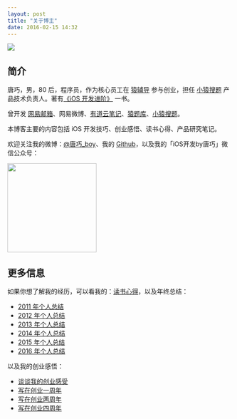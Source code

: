 ```yaml
---
layout: post
title: "关于博主"
date: 2016-02-15 14:32
---
```


![](http://ww4.sinaimg.cn/small/65dc76a3jw8exkme9y57dj20yi0ymabn.jpg)

## 简介

唐巧，男，80 后，程序员，作为核心员工在 [猿辅导](https://www.yuanfudao.com/) 参与创业，担任 [小猿搜题](https://www.yuansouti.com/) 产品技术负责人。著有[《iOS 开发进阶》](http://item.jd.com/11598468.html) 一书。

曾开发 [网易邮箱](http://mail.163.com/)、网易微博、[有道云笔记](http://note.youdao.com/)、[猿题库](https://www.yuantiku.com/)、[小猿搜题](https://www.yuansouti.com/)。

本博客主要的内容包括 iOS 开发技巧、创业感悟、读书心得、产品研究笔记。

欢迎关注我的微博：[@唐巧_boy](http://weibo.com/tangqiaoboy)、我的 [Github](https://github.com/tangqiaoboy)，以及我的「iOS开发by唐巧」微信公众号：

<img src="/images/weixin-qr.jpg" width="200px" />

## 更多信息

如果你想了解我的经历，可以看我的：[读书心得](/categories/books-summary/)，以及年终总结：

 * [2011 年个人总结](/2012/01/01/2011-summary/)
 * [2012 年个人总结](/2013/01/01/2012-summary/)
 * [2013 年个人总结](/2014/01/01/2013-summary/)
 * [2014 年个人总结](/2015/01/01/2014-summary/)
 * [2015 年个人总结](/2016/01/02/2015-summary/)
 * [2016 年个人总结](/2017/01/01/2016-summary/)

以及我的创业感悟：

 * [谈谈我的创业感受](/2012/09/15/talk-about-my-startup-exp/)
 * [写在创业一周年](/2013/06/17/startup-anniversary-note/)
 * [写在创业两周年](/2014/10/01/startup-2nd-year-summary/)
 * [写在创业四周年](/2016/07/16/startup-4th-year-summary/)
